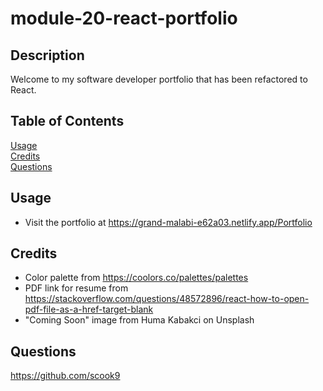 # module-20-react-portfolio

## Description

Welcome to my software developer portfolio that has been refactored to React.

## Table of Contents

[Usage](#usage)  
[Credits](#credits)  
 [Questions](#questions)

## Usage

- Visit the portfolio at https://grand-malabi-e62a03.netlify.app/Portfolio
  

## Credits

- Color palette from https://coolors.co/palettes/palettes
- PDF link for resume from https://stackoverflow.com/questions/48572896/react-how-to-open-pdf-file-as-a-href-target-blank
- "Coming Soon" image from Huma Kabakci on Unsplash

## Questions

https://github.com/scook9
